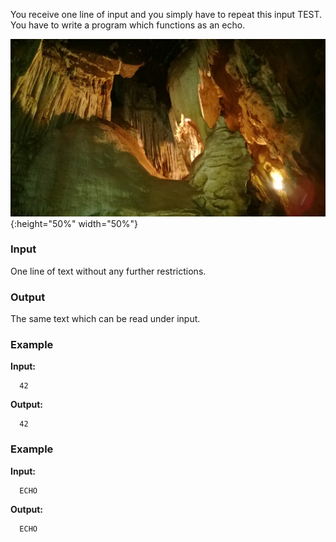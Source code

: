 You receive one line of input and you simply have to repeat this input TEST. You have to write a program which functions as an echo.

![echo cave](media/Echo_Caves.jpg){:height="50%" width="50%"}

### Input

One line of text without any further restrictions.

### Output

The same text which can be read under input.

### Example

**Input:**

      42

**Output:**

      42

### Example

**Input:**

      ECHO

**Output:**

      ECHO
